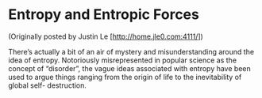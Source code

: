 Entropy and Entropic Forces
===========================

(Originally posted by Justin Le [http://home.jle0.com:4111/])

There’s actually a bit of an air of mystery and misunderstanding around
the idea of entropy. Notoriously misrepresented in popular science as
the concept of “disorder”, the vague ideas associated with entropy have
been used to argue things ranging from the origin of life to the
inevitability of global self- destruction.
